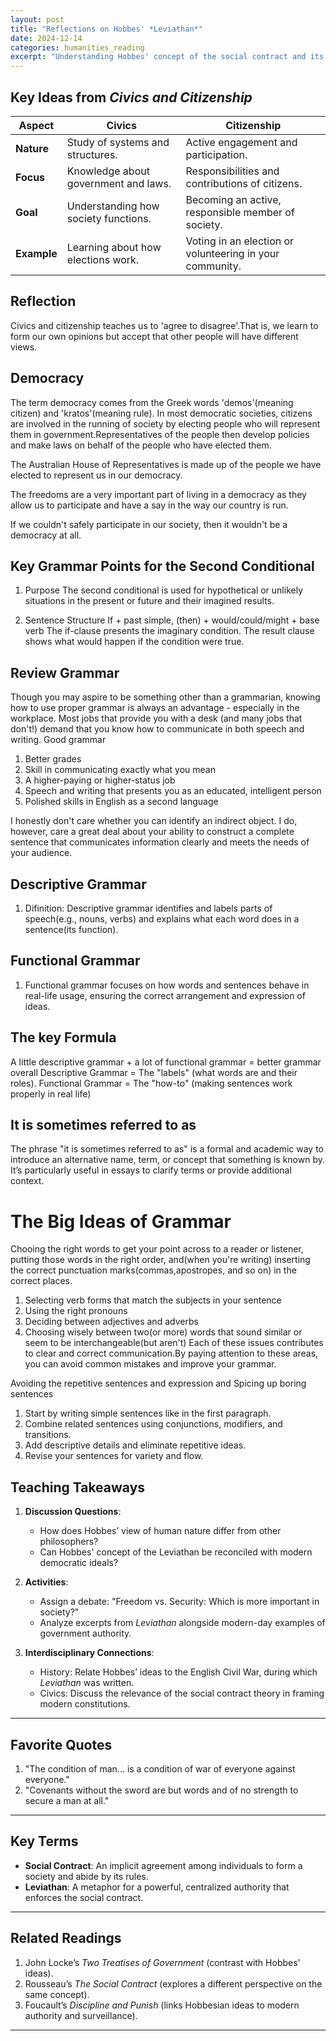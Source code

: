 ```yaml
---
layout: post
title: "Reflections on Hobbes' *Leviathan*"
date: 2024-12-14
categories: humanities_reading
excerpt: "Understanding Hobbes' concept of the social contract and its implications for modern governance."
---
```


## Key Ideas from *Civics and Citizenship*
| **Aspect**            | **Civics**                                | **Citizenship**                          |
|------------------------|-------------------------------------------|------------------------------------------|
| **Nature**             | Study of systems and structures.          | Active engagement and participation.     |
| **Focus**              | Knowledge about government and laws.      | Responsibilities and contributions of citizens. |
| **Goal**               | Understanding how society functions.      | Becoming an active, responsible member of society. |
| **Example**            | Learning about how elections work.        | Voting in an election or volunteering in your community. |


## Reflection
Civics and citizenship teaches us to 'agree to disagree'.That is, we learn to form our own opinions but accept that other people will have different views.

## Democracy
The term democracy comes from the Greek words 'demos'(meaning citizen) and 'kratos'(meaning rule).
In most democratic societies, citizens are involved in the running of society by electing people who will represent them in government.Representatives of the people then develop policies and make laws on behalf of the people who have elected them.

The Australian House of Representatives is made up of the people we have elected to represent us in our democracy.

The freedoms are a very important part of living in a democracy as they allow us to participate and have a say in the way our country is run.

If we couldn't safely participate in our society, then it wouldn't be a democracy at all.

## Key Grammar Points for the Second Conditional
1. Purpose
   The second conditional is used for hypothetical or unlikely situations in the present or future and their imagined results.
   
2. Sentence Structure
   If + past simple, (then) + would/could/might + base verb
   The if-clause presents the imaginary condition.
   The result clause shows what would happen if the condition were true.

## Review Grammar
Though you may aspire to be something other than a grammarian, knowing how to use proper grammar is always an advantage - especially in the workplace. Most jobs that provide you with a desk (and many jobs that don't!) demand that you know how to communicate in both speech and writing.
Good grammar
1. Better grades
2. Skill in communicating exactly what you mean
3. A higher-paying or higher-status job
4. Speech and writing that presents you as an educated, intelligent person
5. Polished skills in English as a second language

I honestly don't care whether you can identify an indirect object. I do, however, care a great deal about your ability to construct a complete sentence that communicates information clearly and meets the needs of your audience.

## Descriptive Grammar
1. Difinition: Descriptive grammar identifies and labels parts of speech(e.g., nouns, verbs) and explains what each word does in a sentence(its function).

## Functional Grammar
1. Functional grammar focuses on how words and sentences behave in real-life usage, ensuring the correct arrangement and expression of ideas.

## The key Formula
A little descriptive grammar + a lot of functional grammar = better grammar overall
Descriptive Grammar = The "labels" (what words are and their roles).
Functional Grammar = The "how-to" (making sentences work properly in real life)

## It is sometimes referred to as
The phrase "it is sometimes referred to as" is a formal and academic way to introduce an alternative name, term, or concept that something is known by. It’s particularly useful in essays to clarify terms or provide additional context.

# The Big Ideas of Grammar
Chooing the right words to get your point across to a reader or listener, putting those words in the right order, and(when you're writing) inserting the correct punctuation marks(commas,apostropes, and so on) in the correct places.
1. Selecting verb forms that match the subjects in your sentence
2. Using the right pronouns
3. Deciding between adjectives and adverbs
4. Choosing wisely between two(or more) words that sound similar or seem to be interchangeable(but aren't)
Each of these issues contributes to clear and correct communication.By paying attention to these areas, you can avoid common mistakes and improve your grammar.

Avoiding the repetitive sentences and expression and Spicing up boring sentences
1. Start by writing simple sentences like in the first paragraph.
2. Combine related sentences using conjunctions, modifiers, and transitions.
3. Add descriptive details and eliminate repetitive ideas.
4. Revise your sentences for variety and flow.


## Teaching Takeaways
1. **Discussion Questions**:
   - How does Hobbes’ view of human nature differ from other philosophers?
   - Can Hobbes' concept of the Leviathan be reconciled with modern democratic ideals?

2. **Activities**:
   - Assign a debate: "Freedom vs. Security: Which is more important in society?"
   - Analyze excerpts from *Leviathan* alongside modern-day examples of government authority.

3. **Interdisciplinary Connections**:
   - History: Relate Hobbes’ ideas to the English Civil War, during which *Leviathan* was written.
   - Civics: Discuss the relevance of the social contract theory in framing modern constitutions.

---

## Favorite Quotes
1. "The condition of man... is a condition of war of everyone against everyone."
2. "Covenants without the sword are but words and of no strength to secure a man at all."

---

## Key Terms
- **Social Contract**: An implicit agreement among individuals to form a society and abide by its rules.
- **Leviathan**: A metaphor for a powerful, centralized authority that enforces the social contract.

---

## Related Readings
1. John Locke’s *Two Treatises of Government* (contrast with Hobbes' ideas).
2. Rousseau’s *The Social Contract* (explores a different perspective on the same concept).
3. Foucault’s *Discipline and Punish* (links Hobbesian ideas to modern authority and surveillance).

---

